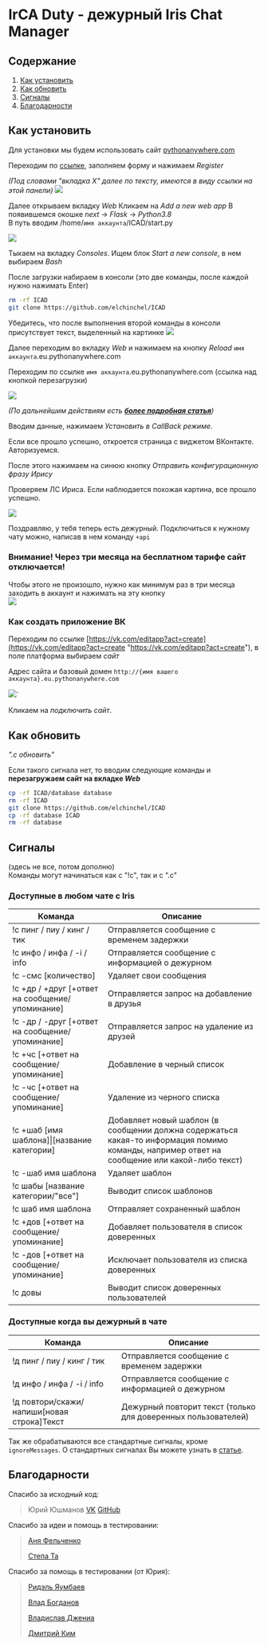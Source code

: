 # IrCA Duty - дежурный Iris Chat Manager

## Содержание
1. [Как установить](https://github.com/Elchinchel/IDM-SC-mod#Как-установить)
2. [Как обновить](https://github.com/Elchinchel/IDM-SC-mod#Как-обновить)
3. [Сигналы](https://github.com/Elchinchel/IDM-SC-mod#Сигналы)
4. [Благодарности](https://github.com/Elchinchel/IDM-SC-mod#Благодарности)

## Как установить
Для установки мы будем использовать сайт [pythonanywhere.com](https://www.eu.pythonanywhere.com/)

Переходим по [ссылке](https://www.eu.pythonanywhere.com/registration/register/beginner/), заполняем форму и нажимаем *Register*

*(Под словами "вкладка X" далее по тексту, имеются в виду ссылки на этой панели)*
[![](https://sun9-35.userapi.com/GvwS8jmduczHApabBhlJyeJcAzhMLkFEE8Bqmw/_UZT_5jUQtk.jpg)](https://sun9-35.userapi.com/GvwS8jmduczHApabBhlJyeJcAzhMLkFEE8Bqmw/_UZT_5jUQtk.jpg)


Далее открываем вкладку *Web*
Кликаем на *Add a new web app*
В появившемся окошке *next*  -> *Flask* -> *Python3.8*\
В путь вводим /home/`имя аккаунта`/ICAD/start.py

[![](https://sun1-88.userapi.com/7GyijrmWOq2WKYg-RqZMsZjn_5J9FAN0yTv8hA/EzO72_mIHwc.jpg)](https://sun1-88.userapi.com/7GyijrmWOq2WKYg-RqZMsZjn_5J9FAN0yTv8hA/EzO72_mIHwc.jpg)

Тыкаем на вкладку *Consoles*. Ищем блок *Start a new console*, в нем выбираем *Bash*

После загрузки набираем в консоли
(это две команды, после каждой нужно нажимать Enter)
```bash
rm -rf ICAD
git clone https://github.com/elchinchel/ICAD
```
Убедитесь, что после выполнения второй команды в консоли присутствует текст, выделенный на картинке
[![](https://sun1-25.userapi.com/jHRFDx7NyayBffN6AKCK4_Daxu7tBDoCCFulyw/nTtDNh3aeD0.jpg)](https://sun1-25.userapi.com/jHRFDx7NyayBffN6AKCK4_Daxu7tBDoCCFulyw/nTtDNh3aeD0.jpg)


Далее переходим во вкладку *Web* и нажимаем на кнопку *Reload* `имя аккаунта`.eu.pythonanywhere.com

Переходим по ссылке `имя аккаунта`.eu.pythonanywhere.com (ссылка над кнопкой перезагрузки)

[![](https://sun9-58.userapi.com/BQNI2zd65Erkq0AU9DlMfohvqJ8id8rFZ0yx3A/UVdo0UBPYSo.jpg)](https://sun9-58.userapi.com/BQNI2zd65Erkq0AU9DlMfohvqJ8id8rFZ0yx3A/UVdo0UBPYSo.jpg)

*(По дальнейшим действиям есть **[более подробная статья](https://vk.com/@idmmod-install)**)*

Вводим данные, нажимаем *Установить в CallBack режиме*.

Если все прошло успешно, откроется страница с виджетом ВКонтакте. Авторизуемся.

После этого нажимаем на синюю кнопку *Отправить конфигурационную фразу Ирису*

Проверяем ЛС Ириса. Если наблюдается похожая картина, все прошло успешно.

[![](https://sun9-30.userapi.com/sVe1HXsLTeJJAooKetexpUA2SgzebW5x04XRPQ/IiwM_MRWBdc.jpg)](https://sun9-30.userapi.com/sVe1HXsLTeJJAooKetexpUA2SgzebW5x04XRPQ/IiwM_MRWBdc.jpg)

Поздравляю, у тебя теперь есть дежурный. Подключиться к нужному чату можно, написав в нем команду `+api`

### Внимание! Через три месяца на бесплатном тарифе сайт отключается!
Чтобы этого не произошло, нужно как минимум раз в три месяца заходить в аккаунт и нажимать на эту кнопку\
[![](https://sun9-45.userapi.com/jCRPUmhR1BziUy5dWC-9RFd6ymSU9zbNC3DgCg/AlaKKXFA_Ko.jpg)](https://sun9-45.userapi.com/jCRPUmhR1BziUy5dWC-9RFd6ymSU9zbNC3DgCg/AlaKKXFA_Ko.jpg)

### Как создать приложение ВК
Переходим по ссылке [https://vk.com/editapp?act=create](https://vk.com/editapp?act=create "https://vk.com/editapp?act=create"), в поле платформа выбираем *сайт*

Адрес сайта и базовый домен `http://{имя вашего аккаунта}.eu.pythonanywhere.com`

[![](https://sun1-83.userapi.com/g4A8pmmIpssJtHlXUqb1K6OcPOVsmePa2Wb6WA/oaGRBEOYixc.jpg)](https://sun1-83.userapi.com/g4A8pmmIpssJtHlXUqb1K6OcPOVsmePa2Wb6WA/oaGRBEOYixc.jpg)`

Кликаем на *подключить сайт*.

## Как обновить
*".c обновить"*

Если такого сигнала нет, то вводим следующие команды и 
**перезагружаем сайт на вкладке *Web***
``` bash
cp -rf ICAD/database database
rm -rf ICAD
git clone https://github.com/elchinchel/ICAD
cp -rf database ICAD
rm -rf database
```

## Сигналы
(здесь не все, потом дополню)\
Команды могут начинаться как с "!с", так и с ".с"

### Доступные в любом чате с Iris

|Команда|Описание|
|---|---|
|!с пинг / пиу / кинг / тик |Отправляется сообщение с временем задержки|
|!с инфо / инфа / -i / info |Отправляется сообщение с информацией о дежурном|
|!с -смс [количество] |Удаляет свои сообщения|
|!с +др / +друг [+ответ на сообщение/упоминание] |Отправляется запрос на добавление в друзья|
|!с -др / -друг [+ответ на сообщение/упоминание] |Отправляется запрос на удаление из друзей|
|!с +чс [+ответ на сообщение/упоминание] |Добавление в черный список|
|!с -чс [+ответ на сообщение/упоминание] |Удаление из черного списка|
|!с +шаб [имя шаблона]&#124;[название категории] | Добавляет новый шаблон (в сообщении должна содержаться какая-то информация помимо команды, например ответ на сообщение или какой-либо текст)|
|!с -шаб имя шаблона | Удаляет шаблон |
|!с шабы [название категории/"все"] | Выводит список шаблонов |
|!с шаб имя шаблона | Отправляет сохраненный шаблон |
|!с +дов [+ответ на сообщение/упоминание] | Добавляет пользователя в список доверенных |
|!с -дов [+ответ на сообщение/упоминание] | Исключает пользователя из списка доверенных |
|!с довы | Выводит список доверенных пользователей |


### Доступные когда вы дежурный в чате
|Команда|Описание|
|---|---|
|!д пинг / пиу / кинг / тик | Отправляется сообщение с временем задержки|
|!д инфо / инфа / -i / info |Отправляется сообщение с информацией о дежурном|
|!д повтори/скажи/напиши[новая строка]Текст| Дежурный повторит текст (только для доверенных пользователей) |

Так же обрабатываются все стандартные сигналы, кроме `ignoreMessages`. О стандартных сигналах Вы можете узнать в [статье](https://vk.com/@iris_cm-api2).


## Благодарности

Спасибо за исходный код:

>Юрий Юшманов [VK](https://vk.com/lordralinc)  [GitHub](https://github.com/lordralinc)

Спасибо за идеи и помощь в тестировании:

>[Аня Фельченко](https://vk.com/id324036713)
>
>[Степа Та](https://vk.com/st_ta)


Спасибо за помощь в тестировании (от Юрия):

>[Ридэль Яумбаев](https://vk.com/ss_20)
>
>[Влад Богданов](https://vk.com/gamtz)
>
>[Владислав Джениа](https://vk.com/klubnishhhka)
>
>[Дмитрий Ким](https://vk.com/iris_wolf)
